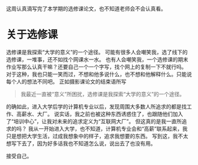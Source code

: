这周认真滴写完了本学期的选修课论文，也不知道老师会不会认真看。
# 关于选修课
选修课是我探索“大学的意义”的一个途径。
可能有很多人会嘲笑我，选了线下的选修课，一堆事，还不如找个网课水一水。
也有人会嘲笑我，一个选修课的期末作业写那么认真干嘛？还要自己一个一个字写，找个网上的复制一下不就行吗。
对于这种，我也只能一笑而过，不想和他多说什么，也不想和他解释什么。只能说每个人的想法不同吧。
正如摄影课论文的结束语所写
> 我最近一直被“意义”所困扰，选修课是我探索“大学的意义”的一个途径。

的确如此，进入大学后学的计算机专业以后，发现周围大多数人所追求的都是找工作、高薪水、大厂。
说实话，我之前也被这种东西诱惑住了，也跟随他们加入了“培训中心”，让我对未来的追求定义为“互联网大厂”。
但这真的是我一直所追求的吗？
我从一开始进入大学，也不知道，计算机专业会和“高薪”联系起来，我只是想把大学生活，过成我想象中的样子，追求我想要的东西。
写到这，我不太想写下去了，因为好多话我也不知道怎么说，说出去了也没有用。

接受自己。

